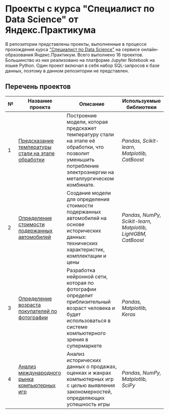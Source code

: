 # Проекты с курса "Специалист по Data Science" от Яндекс.Практикума
В репозитории представлены проекты, выполненные в процессе прохождения курса ["Специалист по Data Science"](https://practicum.yandex.ru/data-scientist/) на сервисе онлайн-образования Яндекс.Практикум. Всего выполнено 16 проектов. Большинство из них реализовано на платформе Jupyter Notebook на языке Python. Один проект включал в себя набор SQL-запросов к базе данных, поэтому в данном репозитории не представлен.
## Перечень проектов
| № | Название проекта | Описание | Используемые библиотеки | 
| --- | --- | --- | ---|
| 1 | [Предсказание температуры стали на этапе обработки](01_steel_temperature_prediction) | Построение модели, которая предскажет температуру стали на этапе её обработки, что позволит уменьшить потребление электроэнергии на металлургическом комбинате. | *Pandas, Scikit-learn, Matplotlib, CatBoost* |
| 2 | [Определение стоимости подержанных автомобилей](02_car_price_prediction) | Создание модели для определения стоимости подержанных автомобилей на основе исторических данных: технических характеристик, комплектации и цены | *Pandas, NumPy, Scikit-learn, Matplotlib, LightGBM, CatBoost* |
| 3 | [Определение возраста покупателей по фотографии](03_age_recognition_by_photo) | Разработка нейронной сети, которая по фотографии определит приблизительный возраст человека и будет использоваться в системе компьютерного зрения в супермаркете | *Pandas, Matplotlib, Keras* |
| 4 | [Анализ международного рынка компьютерных игр](04_game_market_analysis) | Анализ исторических данных о продажах, оценках и жанрах компьютерных игр с целью выявления закономерностей, определяющих успешность игры| *Pandas, NumPy, Matplotlib, SciPy* |

